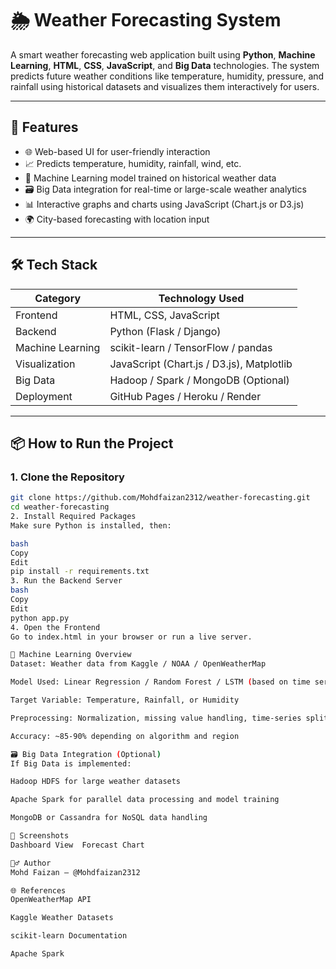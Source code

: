 # 🌦️ Weather Forecasting System

A smart weather forecasting web application built using **Python**, **Machine Learning**, **HTML**, **CSS**, **JavaScript**, and **Big Data** technologies. The system predicts future weather conditions like temperature, humidity, pressure, and rainfall using historical datasets and visualizes them interactively for users.

---

## 🚀 Features

- 🌐 Web-based UI for user-friendly interaction
- 📈 Predicts temperature, humidity, rainfall, wind, etc.
- 🤖 Machine Learning model trained on historical weather data
- 🗃️ Big Data integration for real-time or large-scale weather analytics
- 📊 Interactive graphs and charts using JavaScript (Chart.js or D3.js)
- 🌍 City-based forecasting with location input

---

## 🛠️ Tech Stack

| Category         | Technology Used                      |
|------------------|--------------------------------------|
| Frontend         | HTML, CSS, JavaScript                |
| Backend          | Python (Flask / Django)              |
| Machine Learning | scikit-learn / TensorFlow / pandas   |
| Visualization    | JavaScript (Chart.js / D3.js), Matplotlib |
| Big Data         | Hadoop / Spark / MongoDB (Optional)  |
| Deployment       | GitHub Pages / Heroku / Render       |

---

## 📦 How to Run the Project

### 1. Clone the Repository
```bash
git clone https://github.com/Mohdfaizan2312/weather-forecasting.git
cd weather-forecasting
2. Install Required Packages
Make sure Python is installed, then:

bash
Copy
Edit
pip install -r requirements.txt
3. Run the Backend Server
bash
Copy
Edit
python app.py
4. Open the Frontend
Go to index.html in your browser or run a live server.

🧠 Machine Learning Overview
Dataset: Weather data from Kaggle / NOAA / OpenWeatherMap

Model Used: Linear Regression / Random Forest / LSTM (based on time series)

Target Variable: Temperature, Rainfall, or Humidity

Preprocessing: Normalization, missing value handling, time-series split

Accuracy: ~85-90% depending on algorithm and region

🗃️ Big Data Integration (Optional)
If Big Data is implemented:

Hadoop HDFS for large weather datasets

Apache Spark for parallel data processing and model training

MongoDB or Cassandra for NoSQL data handling

📸 Screenshots
Dashboard View	Forecast Chart

🙋‍♂️ Author
Mohd Faizan – @Mohdfaizan2312

🌐 References
OpenWeatherMap API

Kaggle Weather Datasets

scikit-learn Documentation

Apache Spark

